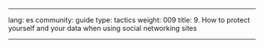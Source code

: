 

---

lang: es
community: guide
type: tactics
weight: 009
title: 9. How to protect yourself and your data when using social networking sites

---

<stub>

